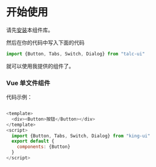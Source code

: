 # 开始使用

请先[安装](#/doc/install)本组件库。

然后在你的代码中写入下面的代码

```js
import {Button, Tabs, Switch, Dialog} from "talc-ui"
```

就可以使用我提供的组件了。

### Vue 单文件组件

代码示例：

```js

<template>
  <div><Button>按钮</Button></div>
</template>
<script>
  import {Button, Tabs, Switch, Dialog} from "king-ui"
  export default {
    components: {Button}
  }
</script>
```